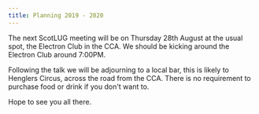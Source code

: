 ```yaml
---
title: Planning 2019 - 2020
---
```


The next ScotLUG meeting will be on Thursday 28th August at the usual spot, the Electron Club in the CCA. We should be kicking around the Electron Club around 7:00PM.

Following the talk we will be adjourning to a local bar, this is likely to Henglers Circus, across the road from the CCA. There is no requirement to purchase food or drink if you don't want to.

Hope to see you all there.
